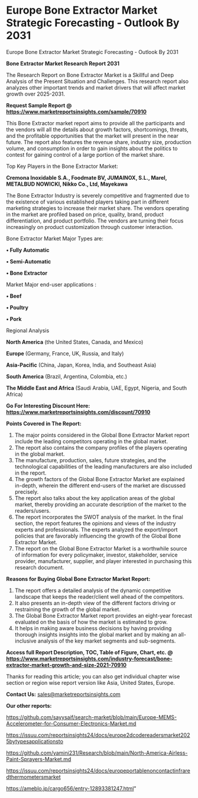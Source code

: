 # Europe Bone Extractor Market Strategic Forecasting - Outlook By 2031
Europe Bone Extractor Market Strategic Forecasting - Outlook By 2031

<strong>Bone Extractor Market Research Report 2031</strong>

The Research Report on Bone Extractor Market is a Skillful and Deep Analysis of the Present Situation and Challenges. This research report also analyzes other important trends and market drivers that will affect market growth over 2025-2031.

<strong>Request Sample Report @ <a href=https://www.marketreportsinsights.com/sample/70910>https://www.marketreportsinsights.com/sample/70910</a></strong>

This Bone Extractor market report aims to provide all the participants and the vendors will all the details about growth factors, shortcomings, threats, and the profitable opportunities that the market will present in the near future. The report also features the revenue share, industry size, production volume, and consumption in order to gain insights about the politics to contest for gaining control of a large portion of the market share.

Top Key Players in the Bone Extractor Market:

<strong>Cremona Inoxidable S.A., Foodmate BV, JUMAINOX, S.L., Marel, METALBUD NOWICKI, Nikko Co., Ltd, Mayekawa</strong>

The Bone Extractor Industry is severely competitive and fragmented due to the existence of various established players taking part in different marketing strategies to increase their market share. The vendors operating in the market are profiled based on price, quality, brand, product differentiation, and product portfolio. The vendors are turning their focus increasingly on product customization through customer interaction.

Bone Extractor Market Major Types are:

<strong>• Fully Automatic

• Semi-Automatic

• Bone Extractor</strong>

Market Major end-user applications :

<strong>• Beef

• Poultry

• Pork</strong>

Regional Analysis

</u><strong><b>North America</b></strong> (the United States, Canada, and Mexico)

<strong><b>Europe </b></strong>(Germany, France, UK, Russia, and Italy)

<strong><b>Asia-Pacific</b></strong> (China, Japan, Korea, India, and Southeast Asia)

<strong><b>South America</b></strong> (Brazil, Argentina, Colombia, etc.)

<strong><b>The Middle East and Africa</b></strong> (Saudi Arabia, UAE, Egypt, Nigeria, and South Africa)

<strong>Go For Interesting Discount Here: <a href=https://www.marketreportsinsights.com/discount/70910>https://www.marketreportsinsights.com/discount/70910</a></strong>

<strong>Points Covered in The Report:</strong>
<ol>
  <li>The major points considered in the Global Bone Extractor Market report include the leading competitors operating in the global market.</li>
  <li>The report also contains the company profiles of the players operating in the global market.</li>
  <li>The manufacture, production, sales, future strategies, and the technological capabilities of the leading manufacturers are also included in the report.</li>
  <li>The growth factors of the Global Bone Extractor Market are explained in-depth, wherein the different end-users of the market are discussed precisely.</li>
  <li>The report also talks about the key application areas of the global market, thereby providing an accurate description of the market to the readers/users.</li>
  <li>The report incorporates the SWOT analysis of the market. In the final section, the report features the opinions and views of the industry experts and professionals. The experts analyzed the export/import policies that are favorably influencing the growth of the Global Bone Extractor Market.</li>
  <li>The report on the Global Bone Extractor Market is a worthwhile source of information for every policymaker, investor, stakeholder, service provider, manufacturer, supplier, and player interested in purchasing this research document.</li>
</ol>
<strong>Reasons for Buying Global Bone Extractor Market Report:</strong>

<ol>
  <li>The report offers a detailed analysis of the dynamic competitive landscape that keeps the reader/client well ahead of the competitors.</li>
  <li>It also presents an in-depth view of the different factors driving or restraining the growth of the global market.</li>
  <li>The Global Bone Extractor Market report provides an eight-year forecast evaluated on the basis of how the market is estimated to grow.</li>
  <li>It helps in making aware business decisions by having providing thorough insights insights into the global market and by making an all-inclusive analysis of the key market segments and sub-segments.</li>
</ol>
<strong>Access full Report Description, TOC, Table of Figure, Chart, etc. @ <a href=https://www.marketreportsinsights.com/industry-forecast/bone-extractor-market-growth-and-size-2021-70910>https://www.marketreportsinsights.com/industry-forecast/bone-extractor-market-growth-and-size-2021-70910</a></strong>


Thanks for reading this article; you can also get individual chapter wise section or region wise report version like Asia, United States, Europe.

<strong>Contact Us:</strong>
sales@marketreportsinsights.com

<strong>Our other reports:</strong>

<a href=https://github.com/sayysaif/search-market/blob/main/Europe-MEMS-Accelerometer-for-Consumer-Electronics-Market.md>https://github.com/sayysaif/search-market/blob/main/Europe-MEMS-Accelerometer-for-Consumer-Electronics-Market.md</a>

<a href=https://issuu.com/reportsinsights24/docs/europe2dcodereadersmarket2025bytypesapplicationsto>https://issuu.com/reportsinsights24/docs/europe2dcodereadersmarket2025bytypesapplicationsto</a>

<a href=https://github.com/yamini231/Research/blob/main/North-America-Airless-Paint-Sprayers-Market.md>https://github.com/yamini231/Research/blob/main/North-America-Airless-Paint-Sprayers-Market.md</a>

<a href=https://issuu.com/reportsinsights24/docs/europeportablenoncontactinfraredthermometersmarket>https://issuu.com/reportsinsights24/docs/europeportablenoncontactinfraredthermometersmarket</a>

<a href=https://ameblo.jp/cargo656/entry-12893381247.html>https://ameblo.jp/cargo656/entry-12893381247.html</a>"
